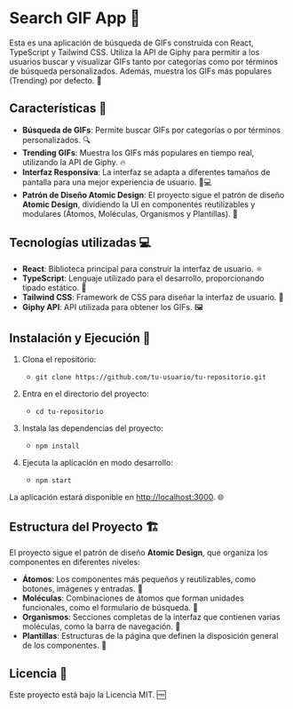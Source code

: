 # Search GIF App 🎉

Esta es una aplicación de búsqueda de GIFs construida con React, TypeScript y Tailwind CSS. Utiliza la API de Giphy para permitir a los usuarios buscar y visualizar GIFs tanto por categorías como por términos de búsqueda personalizados. Además, muestra los GIFs más populares (Trending) por defecto. 🌟

## Características 🚀

- **Búsqueda de GIFs**: Permite buscar GIFs por categorías o por términos personalizados. 🔍
- **Trending GIFs**: Muestra los GIFs más populares en tiempo real, utilizando la API de Giphy. 🔥
- **Interfaz Responsiva**: La interfaz se adapta a diferentes tamaños de pantalla para una mejor experiencia de usuario. 📱💻
- **Patrón de Diseño Atomic Design**: El proyecto sigue el patrón de diseño **Atomic Design**, dividiendo la UI en componentes reutilizables y modulares (Átomos, Moléculas, Organismos y Plantillas). 🧩

## Tecnologías utilizadas 💻

- **React**: Biblioteca principal para construir la interfaz de usuario. ⚛️
- **TypeScript**: Lenguaje utilizado para el desarrollo, proporcionando tipado estático. 📝
- **Tailwind CSS**: Framework de CSS para diseñar la interfaz de usuario. 🌈
- **Giphy API**: API utilizada para obtener los GIFs. 🖼️

## Instalación y Ejecución 🔧

1. Clona el repositorio:
   - `git clone https://github.com/tu-usuario/tu-repositorio.git`

2. Entra en el directorio del proyecto:
   - `cd tu-repositorio`

3. Instala las dependencias del proyecto:
   - `npm install`

4. Ejecuta la aplicación en modo desarrollo:
   - `npm start`

La aplicación estará disponible en [http://localhost:3000](http://localhost:3000). 🌐

## Estructura del Proyecto 🏗️

El proyecto sigue el patrón de diseño **Atomic Design**, que organiza los componentes en diferentes niveles:

- **Átomos**: Los componentes más pequeños y reutilizables, como botones, imágenes y entradas. 🔘
- **Moléculas**: Combinaciones de átomos que forman unidades funcionales, como el formulario de búsqueda. 🧬
- **Organismos**: Secciones completas de la interfaz que contienen varias moléculas, como la barra de navegación. 🌿
- **Plantillas**: Estructuras de la página que definen la disposición general de los componentes. 📝

## Licencia 📄

Este proyecto está bajo la Licencia MIT. 🆓

